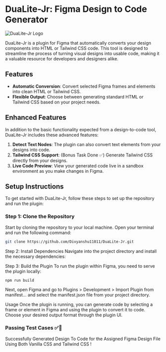 # DuaLite-Jr: Figma Design to Code Generator
![DuaLite-Jr Logo](https://s12.gifyu.com/images/Saw3k.gif)


DuaLite-Jr is a plugin for Figma that automatically converts your design components into HTML or Tailwind CSS code. This tool is designed to streamline the process of turning visual designs into usable code, making it a valuable resource for developers and designers alike.

## Features

- **Automatic Conversion**: Convert selected Figma frames and elements into clean HTML or Tailwind CSS.
- **Flexible Output**: Choose between generating standard HTML or Tailwind CSS based on your project needs.

## Enhanced Features

In addition to the basic functionality expected from a design-to-code tool, DuaLite-Jr includes these advanced features:

1) **Detect Text Nodes**: The plugin can also convert text elements from your designs into code.
2) **Tailwind CSS Support**: (Bonus Task Done ✅) Generate Tailwind CSS directly from your designs.
3) **Live Code Preview**: View your generated code live in a sandbox environment as you make changes in Figma.



## Setup Instructions

To get started with DuaLite-Jr, follow these steps to set up the repository and run the plugin:

### Step 1: Clone the Repository

Start by cloning the repository to your local machine. Open your terminal and run the following command:

```bash
git clone https://github.com/Divyanshu11011/DuaLite-Jr.git
```

Step 2: Install Dependencies
Navigate into the project directory and install the necessary dependencies:

Step 3: Build the Plugin
To run the plugin within Figma, you need to serve the plugin locally:

```bash
npm run build
```
Next, open Figma and go to Plugins > Development > Import Plugin from manifest... and select the manifest.json file from your project directory.

Usage
Once the plugin is running, you can generate code by selecting a frame or element in Figma and using the plugin to convert it to code. Choose your desired output format through the plugin UI.

### Passing Test Cases ✅🥂

Successfully Generated Design To Code for the Assigned Figma Design File Using Both Vanilla CSS and Tailwind CSS !
